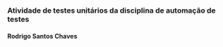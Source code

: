 ﻿### Atividade de testes unitários da disciplina de automação de testes

#### Rodrigo Santos Chaves
